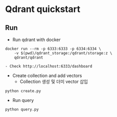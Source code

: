 # Qdrant quickstart

## Run
- Run qdrant with docker
```
docker run --rm -p 6333:6333 -p 6334:6334 \
	-v $(pwd)/qdrant_storage:/qdrant/storage:z \
	qdrant/qdrant
```
    - Check http://localhost:6333/dashboard
- Create collection and add vectors
    - Collection 생성 및 더미 vector 삽입
```
python create.py
```

- Run query

```
python query.py
```
